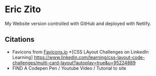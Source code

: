 # Eric Zito
My Website version controlled with GitHub and deployed with Netlify.
## Citations
* Favicons from [Favicons.io](https://favicon.io/favicon-converter/)
*[CSS LAyout Challenges on LinkedIn Learning] https://www.linkedin.com/learning/css-layout-code-challenges/multi-card-layout?autoplay=true&u=95224889
* FIND A Codepen Pen / Youtube Video / Tutorial to site